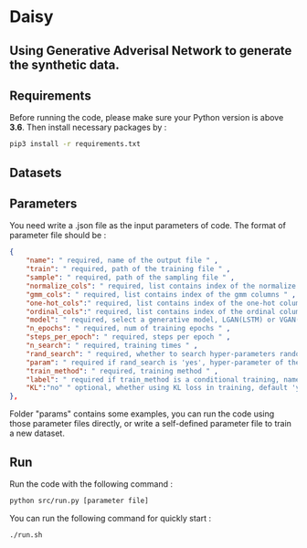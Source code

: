 # Daisy

## Using Generative Adverisal Network to generate the synthetic data.


## Requirements
Before running the code, please make sure your Python version is above **3.6**.
Then install necessary packages by :
```sh
pip3 install -r requirements.txt
```
## Datasets


## Parameters
 You need write a .json file as the input parameters of code. The format of parameter file should be :
```json
{
    "name": " required, name of the output file " ,
    "train": " required, path of the training file " ,
    "sample": " required, path of the sampling file " ,
    "normalize_cols": " required, list contains index of the normalize columns " ,
    "gmm_cols": " required, list contains index of the gmm columns " ,
    "one-hot_cols":" required, list contains index of the one-hot columns " ,
    "ordinal_cols":" required, list contains index of the ordinal columns " ,
    "model": " required, select a generative model, LGAN(LSTM) or VGAN(MLP) " ,
    "n_epochs": " required, num of training epochs " ,
    "steps_per_epoch": " required, steps per epoch " ,
    "n_search": " required, training times " ,
    "rand_search": " required, whether to search hyper-parameters randomly " , 
    "param": " required if rand_search is 'yes', hyper-parameter of the NN " , 
    "train_method": " required, training method " ,  
    "label": " required if train_method is a conditional training, name of the label column " , 
    "KL":"no" " optional, whether using KL loss in training, default 'yes' " , 
},
```
Folder "params" contains some examples, you can run the code using those parameter files directly, or write a self-defined parameter file to train a new dataset.

## Run
Run the code with the following command :
```sh
python src/run.py [parameter file]
```
You can run the following command for quickly start :
```sh
./run.sh
```
